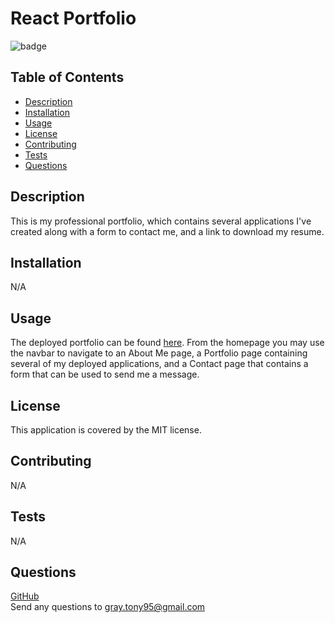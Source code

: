 # React Portfolio

  ![badge](https://img.shields.io/badge/license-MIT-blue.svg)

  ## Table of Contents

  - [Description](#description)
  - [Installation](#installation)
  - [Usage](#usage)
  - [License](#license)
  - [Contributing](#contributing)
  - [Tests](#tests)
  - [Questions](#questions)
  ## Description

  This is my professional portfolio, which contains several applications I've created along with a form to contact me, and a link to download my resume.
  ## Installation

  N/A
  ## Usage

  The deployed portfolio can be found [here](https://tgray95.github.io/react-portfolio/). From the homepage you may use the navbar to navigate to an About Me page, a Portfolio page containing several of my deployed applications, and a Contact page that contains a form that can be used to send me a message.
  ## License
  This application is covered by the MIT license.
  ## Contributing

  N/A
  ## Tests

  N/A
  ## Questions

  [GitHub](https://github.com/TGray95) <br>
  Send any questions to gray.tony95@gmail.com
